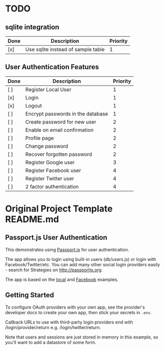 
# TODO

## sqlite integration

| Done | Description | Priority |
| ---- | ----------- | -------- |
|  [x] | Use sqlite instead of sample table | 1 |


## User Authentication Features

| Done | Description | Priority |
| ---- | ----------- | -------- |
|  [ ] | Register Local User | 1 |
|  [x] | Login | 1 |
|  [x] | Logout | 1 |
|  [ ] | Encrypt passwords in the database | 1 |
|  [ ] | Create password for new user | 2 |
|  [ ] | Enable on email confirmation | 2 |
|  [ ] | Profile page | 2 |
|  [ ] | Change password | 2 |
|  [ ] | Recover forgotten password | 2 |
|  [ ] | Register Google user | 3 |
|  [ ] | Register Facebook user | 4 |
|  [ ] | Register Twitter user | 4 |
|  [ ] | 2 factor authentication | 4 |


# Original Project Template README.md

## Passport.js User Authentication
This demonstrates using [Passport.js](http://passportjs.org/) for user authentication.

The app allows you to login using built-in users (db/users.js) or login with Facebook/Twitter/etc. You can add many other social login providers easily - search for Strategies on http://passportjs.org.

The app is based on the [local](https://github.com/passport/express-4.x-local-example) and [Facebook](https://github.com/passport/express-4.x-facebook-example) examples.

## Getting Started
To configure OAuth providers with your own app, see the provider's developer docs to create your own app, then stick your secrets in `.env`.

Callback URLs to use with third-party login providers end with /login/provider/return e.g. /login/twitter/return.

Note that users and sessions are just stored in memory in this example, so you'll want to add a datastore of some form.
